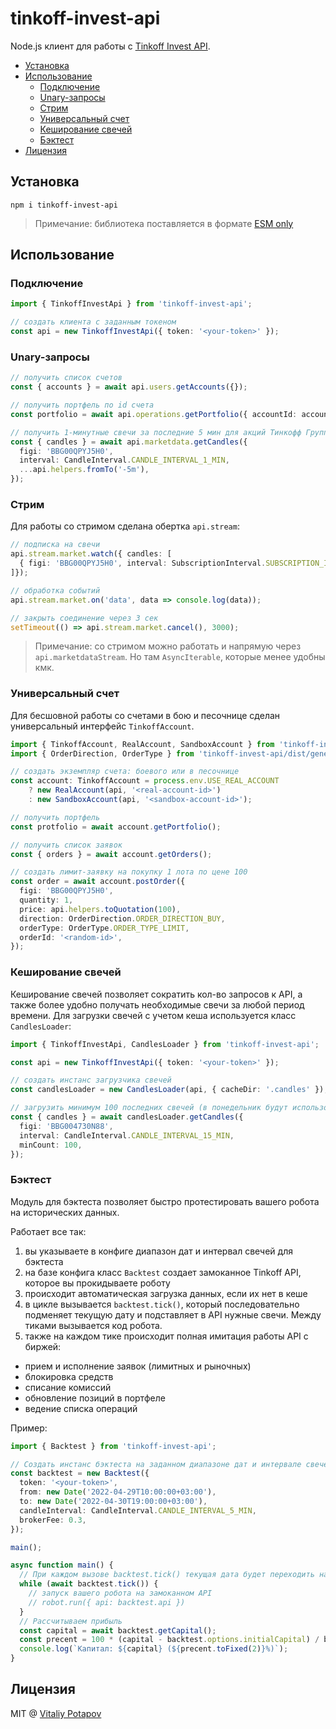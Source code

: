 # tinkoff-invest-api
Node.js клиент для работы с [Tinkoff Invest API](https://tinkoff.github.io/investAPI/).

<!-- toc -->

- [Установка](#%D1%83%D1%81%D1%82%D0%B0%D0%BD%D0%BE%D0%B2%D0%BA%D0%B0)
- [Использование](#%D0%B8%D1%81%D0%BF%D0%BE%D0%BB%D1%8C%D0%B7%D0%BE%D0%B2%D0%B0%D0%BD%D0%B8%D0%B5)
  * [Подключение](#%D0%BF%D0%BE%D0%B4%D0%BA%D0%BB%D1%8E%D1%87%D0%B5%D0%BD%D0%B8%D0%B5)
  * [Unary-запросы](#unary-%D0%B7%D0%B0%D0%BF%D1%80%D0%BE%D1%81%D1%8B)
  * [Стрим](#%D1%81%D1%82%D1%80%D0%B8%D0%BC)
  * [Универсальный счет](#%D1%83%D0%BD%D0%B8%D0%B2%D0%B5%D1%80%D1%81%D0%B0%D0%BB%D1%8C%D0%BD%D1%8B%D0%B9-%D1%81%D1%87%D0%B5%D1%82)
  * [Кеширование свечей](#%D0%BA%D0%B5%D1%88%D0%B8%D1%80%D0%BE%D0%B2%D0%B0%D0%BD%D0%B8%D0%B5-%D1%81%D0%B2%D0%B5%D1%87%D0%B5%D0%B9)
  * [Бэктест](#%D0%B1%D1%8D%D0%BA%D1%82%D0%B5%D1%81%D1%82)
- [Лицензия](#%D0%BB%D0%B8%D1%86%D0%B5%D0%BD%D0%B7%D0%B8%D1%8F)

<!-- tocstop -->

## Установка
```
npm i tinkoff-invest-api
```
> Примечание: библиотека поставляется в формате [ESM only](https://gist.github.com/sindresorhus/a39789f98801d908bbc7ff3ecc99d99c)

## Использование
### Подключение
```ts
import { TinkoffInvestApi } from 'tinkoff-invest-api';

// создать клиента с заданным токеном
const api = new TinkoffInvestApi({ token: '<your-token>' });
```

### Unary-запросы
```ts
// получить список счетов
const { accounts } = await api.users.getAccounts({});

// получить портфель по id счета
const portfolio = await api.operations.getPortfolio({ accountId: accounts[0].id });

// получить 1-минутные свечи за последние 5 мин для акций Тинкофф Групп
const { candles } = await api.marketdata.getCandles({
  figi: 'BBG00QPYJ5H0',
  interval: CandleInterval.CANDLE_INTERVAL_1_MIN,
  ...api.helpers.fromTo('-5m'),
});
```

### Стрим
Для работы со стримом сделана обертка `api.stream`:
```ts
// подписка на свечи
api.stream.market.watch({ candles: [
  { figi: 'BBG00QPYJ5H0', interval: SubscriptionInterval.SUBSCRIPTION_INTERVAL_ONE_MINUTE }
]});

// обработка событий
api.stream.market.on('data', data => console.log(data));

// закрыть соединение через 3 сек
setTimeout(() => api.stream.market.cancel(), 3000);
```
> Примечание: со стримом можно работать и напрямую через `api.marketdataStream`. Но там `AsyncIterable`, которые менее удобны кмк.

### Универсальный счет
Для бесшовной работы со счетами в бою и песочнице сделан универсальный интерфейс `TinkoffAccount`.

```ts
import { TinkoffAccount, RealAccount, SandboxAccount } from 'tinkoff-invest-api';
import { OrderDirection, OrderType } from 'tinkoff-invest-api/dist/generated/orders.js';

// создать экземпляр счета: боевого или в песочнице
const account: TinkoffAccount = process.env.USE_REAL_ACCOUNT
    ? new RealAccount(api, '<real-account-id>')
    : new SandboxAccount(api, '<sandbox-account-id>');

// получить портфель
const protfolio = await account.getPortfolio();

// получить список заявок
const { orders } = await account.getOrders();

// создать лимит-заявку на покупку 1 лота по цене 100
const order = await account.postOrder({
  figi: 'BBG00QPYJ5H0',
  quantity: 1,
  price: api.helpers.toQuotation(100),
  direction: OrderDirection.ORDER_DIRECTION_BUY,
  orderType: OrderType.ORDER_TYPE_LIMIT,
  orderId: '<random-id>',
});
```

### Кеширование свечей
Кеширование свечей позволяет сократить кол-во запросов к API, а также более удобно получать необходимые свечи за любой период времени. Для загрузки свечей с учетом кеша используется класс `CandlesLoader`:
```ts
import { TinkoffInvestApi, CandlesLoader } from 'tinkoff-invest-api';

const api = new TinkoffInvestApi({ token: '<your-token>' });

// создать инстанс загрузчика свечей
const candlesLoader = new CandlesLoader(api, { cacheDir: '.candles' });

// загрузить минимум 100 последних свечей (в понедельник будут использованы данные пятницы, итп)
const { candles } = await candlesLoader.getCandles({
  figi: 'BBG004730N88',
  interval: CandleInterval.CANDLE_INTERVAL_15_MIN,
  minCount: 100,
});
```

### Бэктест
Модуль для бэктеста позволяет быстро протестировать вашего робота на исторических данных.

Работает все так:

1. вы указываете в конфиге диапазон дат и интервал свечей для бэктеста
2. на базе конфига класс `Backtest` создает замоканное Tinkoff API, которое вы прокидываете роботу
3. происходит автоматическая загрузка данных, если их нет в кеше
4. в цикле вызывается `backtest.tick()`, который последовательно подменяет текущую дату и подставляет в API нужные свечи. Между тиками вызывается код робота.
5. также на каждом тике происходит полная имитация работы API с биржей:
  * прием и исполнение заявок (лимитных и рыночных)
  * блокировка средств
  * списание комиссий
  * обновление позиций в портфеле
  * ведение списка операций

Пример:
```ts
import { Backtest } from 'tinkoff-invest-api';

// Создать инстанс бэктеста на заданном диапазоне дат и интервале свечей.
const backtest = new Backtest({
  token: '<your-token>',
  from: new Date('2022-04-29T10:00:00+03:00'),
  to: new Date('2022-04-30T19:00:00+03:00'),
  candleInterval: CandleInterval.CANDLE_INTERVAL_5_MIN,
  brokerFee: 0.3,
});

main();

async function main() {
  // При каждом вызове backtest.tick() текущая дата будет переходить на следующую свечу
  while (await backtest.tick()) {
    // запуск вашего робота на замоканном API
    // robot.run({ api: backtest.api })
  }
  // Рассчитываем прибыль
  const capital = await backtest.getCapital();
  const precent = 100 * (capital - backtest.options.initialCapital) / backtest.options.initialCapital;
  console.log(`Капитал: ${capital} (${precent.toFixed(2)}%)`);
}
```

## Лицензия
MIT @ [Vitaliy Potapov](https://github.com/vitalets)
